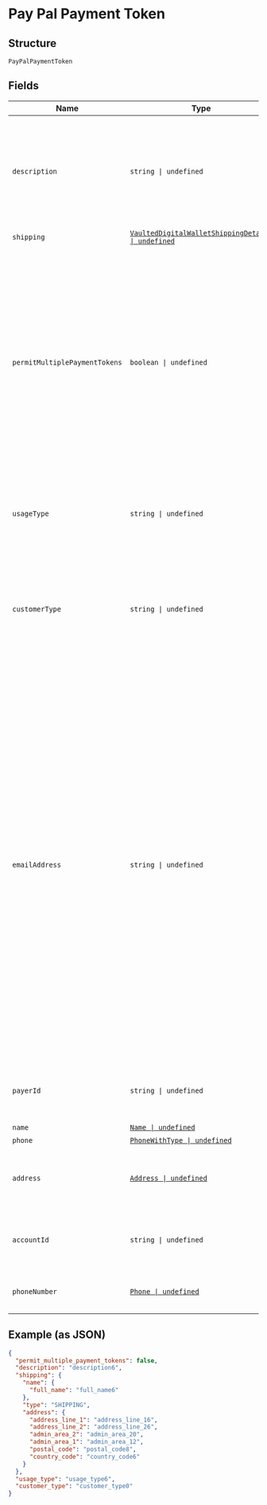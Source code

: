 
# Pay Pal Payment Token

## Structure

`PayPalPaymentToken`

## Fields

| Name | Type | Tags | Description |
|  --- | --- | --- | --- |
| `description` | `string \| undefined` | Optional | The description displayed to the consumer on the approval flow for a digital wallet, as well as on the merchant view of the payment token management experience. exp: PayPal.com.<br>**Constraints**: *Minimum Length*: `1`, *Maximum Length*: `128`, *Pattern*: `^.*$` |
| `shipping` | [`VaultedDigitalWalletShippingDetails \| undefined`](../../doc/models/vaulted-digital-wallet-shipping-details.md) | Optional | The shipping details. |
| `permitMultiplePaymentTokens` | `boolean \| undefined` | Optional | Create multiple payment tokens for the same payer, merchant/platform combination. Use this when the customer has not logged in at merchant/platform. The payment token thus generated, can then also be used to create the customer account at merchant/platform. Use this also when multiple payment tokens are required for the same payer, different customer at merchant/platform. This helps to identify customers distinctly even though they may share the same PayPal account. This only applies to PayPal payment source.<br>**Default**: `false` |
| `usageType` | `string \| undefined` | Optional | The usage type associated with a digital wallet payment token.<br>**Constraints**: *Minimum Length*: `1`, *Maximum Length*: `255`, *Pattern*: `^[0-9A-Z_]+$` |
| `customerType` | `string \| undefined` | Optional | The customer type associated with a digital wallet payment token. This is to indicate whether the customer acting on the merchant / platform is either a business or a consumer.<br>**Constraints**: *Minimum Length*: `1`, *Maximum Length*: `255`, *Pattern*: `^[0-9A-Z_]+$` |
| `emailAddress` | `string \| undefined` | Optional | The internationalized email address.<blockquote><strong>Note:</strong> Up to 64 characters are allowed before and 255 characters are allowed after the <code>@</code> sign. However, the generally accepted maximum length for an email address is 254 characters. The pattern verifies that an unquoted <code>@</code> sign exists.</blockquote><br>**Constraints**: *Minimum Length*: `3`, *Maximum Length*: `254`, *Pattern*: ``(?:[a-zA-Z0-9!#$%&'*+/=?^_`{\|}~-]+(?:\.[a-zA-Z0-9!#$%&'*+/=?^_`{\|}~-]+)*\|(?:[\x01-\x08\x0b\x0c\x0e-\x1f\x21\x23-\x5b\x5d-\x7f]\|\[\x01-\x09\x0b\x0c\x0e-\x7f])*")@(?:(?:[a-zA-Z0-9](?:[a-zA-Z0-9-]*[a-zA-Z0-9])?\.)+[a-zA-Z0-9](?:[a-zA-Z0-9-]*[a-zA-Z0-9])?\|\[(?:(?:(2(5[0-5]\|[0-4][0-9])\|1[0-9][0-9]\|[1-9]?[0-9]))\.){3}(?:(2(5[0-5]\|[0-4][0-9])\|1[0-9][0-9]\|[1-9]?[0-9])\|[a-zA-Z0-9-]*[a-zA-Z0-9]:(?:[\x01-\x08\x0b\x0c\x0e-\x1f\x21-\x5a\x53-\x7f]\|\[\x01-\x09\x0b\x0c\x0e-\x7f])+)\])`` |
| `payerId` | `string \| undefined` | Optional | The account identifier for a PayPal account.<br>**Constraints**: *Minimum Length*: `13`, *Maximum Length*: `13`, *Pattern*: `^[2-9A-HJ-NP-Z]{13}$` |
| `name` | [`Name \| undefined`](../../doc/models/name.md) | Optional | The name of the party. |
| `phone` | [`PhoneWithType \| undefined`](../../doc/models/phone-with-type.md) | Optional | The phone information. |
| `address` | [`Address \| undefined`](../../doc/models/address.md) | Optional | The portable international postal address. Maps to [AddressValidationMetadata](https://github.com/googlei18n/libaddressinput/wiki/AddressValidationMetadata) and HTML 5.1 [Autofilling form controls: the autocomplete attribute](https://www.w3.org/TR/html51/sec-forms.html#autofilling-form-controls-the-autocomplete-attribute). |
| `accountId` | `string \| undefined` | Optional | The account identifier for a PayPal account.<br>**Constraints**: *Minimum Length*: `13`, *Maximum Length*: `13`, *Pattern*: `^[2-9A-HJ-NP-Z]{13}$` |
| `phoneNumber` | [`Phone \| undefined`](../../doc/models/phone.md) | Optional | The phone number, in its canonical international [E.164 numbering plan format](https://www.itu.int/rec/T-REC-E.164/en). |

## Example (as JSON)

```json
{
  "permit_multiple_payment_tokens": false,
  "description": "description6",
  "shipping": {
    "name": {
      "full_name": "full_name6"
    },
    "type": "SHIPPING",
    "address": {
      "address_line_1": "address_line_16",
      "address_line_2": "address_line_26",
      "admin_area_2": "admin_area_20",
      "admin_area_1": "admin_area_12",
      "postal_code": "postal_code8",
      "country_code": "country_code6"
    }
  },
  "usage_type": "usage_type6",
  "customer_type": "customer_type0"
}
```

